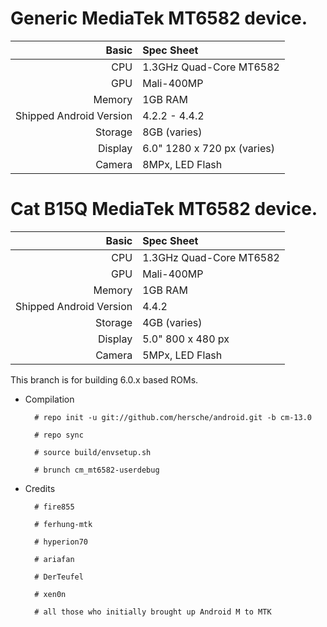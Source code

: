 Generic MediaTek MT6582 device.
==============

Basic   | Spec Sheet
-------:|:-------------------------
CPU     | 1.3GHz Quad-Core MT6582
GPU     | Mali-400MP
Memory  | 1GB RAM
Shipped Android Version | 4.2.2 - 4.4.2
Storage | 8GB (varies)
Display | 6.0" 1280 x 720 px (varies)
Camera  | 8MPx, LED Flash

Cat B15Q MediaTek MT6582 device.
==============

Basic   | Spec Sheet
-------:|:-------------------------
CPU     | 1.3GHz Quad-Core MT6582
GPU     | Mali-400MP
Memory  | 1GB RAM
Shipped Android Version | 4.4.2
Storage | 4GB (varies)
Display | 5.0" 800 x 480 px
Camera  | 5MPx, LED Flash

This branch is for building 6.0.x based ROMs.

* Compilation

        # repo init -u git://github.com/hersche/android.git -b cm-13.0
        
        # repo sync
        
        # source build/envsetup.sh
        
        # brunch cm_mt6582-userdebug

* Credits

        # fire855
        
        # ferhung-mtk
        
        # hyperion70
        
        # ariafan
        
        # DerTeufel

        # xen0n

        # all those who initially brought up Android M to MTK
